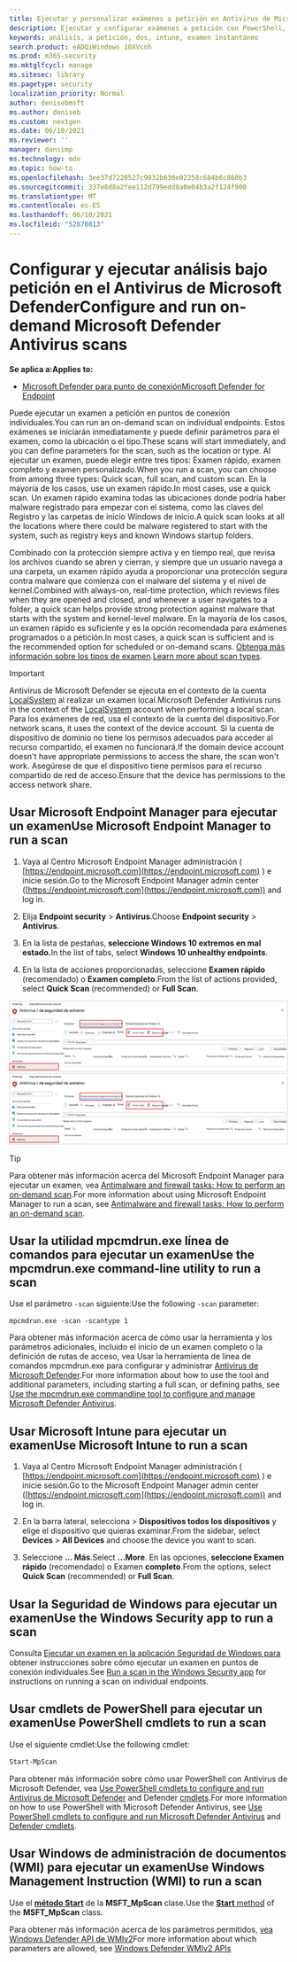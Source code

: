 ```yaml
---
title: Ejecutar y personalizar exámenes a petición en Antivirus de Microsoft Defender
description: Ejecutar y configurar exámenes a petición con PowerShell, Windows Management Instrumentation o individualmente en puntos de conexión con la Seguridad de Windows aplicación
keywords: análisis, a petición, dos, intune, examen instantáneo
search.product: eADQiWindows 10XVcnh
ms.prod: m365-security
ms.mktglfcycl: manage
ms.sitesec: library
ms.pagetype: security
localization_priority: Normal
author: denisebmsft
ms.author: deniseb
ms.custom: nextgen
ms.date: 06/10/2021
ms.reviewer: ''
manager: dansimp
ms.technology: mde
ms.topic: how-to
ms.openlocfilehash: 3ee37d7220527c9032b630e02258c684b6c860b3
ms.sourcegitcommit: 337e8d8a2fee112d799edd8a0e04b3a2f124f900
ms.translationtype: MT
ms.contentlocale: es-ES
ms.lasthandoff: 06/10/2021
ms.locfileid: "52878813"
---
```

# <a name="configure-and-run-on-demand-microsoft-defender-antivirus-scans"></a><span data-ttu-id="60cb7-104">Configurar y ejecutar análisis bajo petición en el Antivirus de Microsoft Defender</span><span class="sxs-lookup"><span data-stu-id="60cb7-104">Configure and run on-demand Microsoft Defender Antivirus scans</span></span>

<span data-ttu-id="60cb7-105">**Se aplica a:**</span><span class="sxs-lookup"><span data-stu-id="60cb7-105">**Applies to:**</span></span>

- [<span data-ttu-id="60cb7-106">Microsoft Defender para punto de conexión</span><span class="sxs-lookup"><span data-stu-id="60cb7-106">Microsoft Defender for Endpoint</span></span>](/microsoft-365/security/defender-endpoint/)

<span data-ttu-id="60cb7-107">Puede ejecutar un examen a petición en puntos de conexión individuales.</span><span class="sxs-lookup"><span data-stu-id="60cb7-107">You can run an on-demand scan on individual endpoints.</span></span> <span data-ttu-id="60cb7-108">Estos exámenes se iniciarán inmediatamente y puede definir parámetros para el examen, como la ubicación o el tipo.</span><span class="sxs-lookup"><span data-stu-id="60cb7-108">These scans will start immediately, and you can define parameters for the scan, such as the location or type.</span></span> <span data-ttu-id="60cb7-109">Al ejecutar un examen, puede elegir entre tres tipos: Examen rápido, examen completo y examen personalizado.</span><span class="sxs-lookup"><span data-stu-id="60cb7-109">When you run a scan, you can choose from among three types: Quick scan, full scan, and custom scan.</span></span> <span data-ttu-id="60cb7-110">En la mayoría de los casos, use un examen rápido.</span><span class="sxs-lookup"><span data-stu-id="60cb7-110">In most cases, use a quick scan.</span></span> <span data-ttu-id="60cb7-111">Un examen rápido examina todas las ubicaciones donde podría haber malware registrado para empezar con el sistema, como las claves del Registro y las carpetas de inicio Windows de inicio.</span><span class="sxs-lookup"><span data-stu-id="60cb7-111">A quick scan looks at all the locations where there could be malware registered to start with the system, such as registry keys and known Windows startup folders.</span></span> 

<span data-ttu-id="60cb7-112">Combinado con la protección siempre activa y en tiempo real, que revisa los archivos cuando se abren y cierran, y siempre que un usuario navega a una carpeta, un examen rápido ayuda a proporcionar una protección segura contra malware que comienza con el malware del sistema y el nivel de kernel.</span><span class="sxs-lookup"><span data-stu-id="60cb7-112">Combined with always-on, real-time protection, which reviews files when they are opened and closed, and whenever a user navigates to a folder, a quick scan helps provide strong protection against malware that starts with the system and kernel-level malware.</span></span> <span data-ttu-id="60cb7-113">En la mayoría de los casos, un examen rápido es suficiente y es la opción recomendada para exámenes programados o a petición.</span><span class="sxs-lookup"><span data-stu-id="60cb7-113">In most cases, a quick scan is sufficient and is the recommended option for scheduled or on-demand scans.</span></span>  <span data-ttu-id="60cb7-114">[Obtenga más información sobre los tipos de examen](schedule-antivirus-scans.md#quick-scan-full-scan-and-custom-scan).</span><span class="sxs-lookup"><span data-stu-id="60cb7-114">[Learn more about scan types](schedule-antivirus-scans.md#quick-scan-full-scan-and-custom-scan).</span></span>

> [!IMPORTANT]
> <span data-ttu-id="60cb7-115">Antivirus de Microsoft Defender se ejecuta en el contexto de la cuenta [LocalSystem](/windows/win32/services/localsystem-account) al realizar un examen local.</span><span class="sxs-lookup"><span data-stu-id="60cb7-115">Microsoft Defender Antivirus runs in the context of the [LocalSystem](/windows/win32/services/localsystem-account) account when performing a local scan.</span></span> <span data-ttu-id="60cb7-116">Para los exámenes de red, usa el contexto de la cuenta del dispositivo.</span><span class="sxs-lookup"><span data-stu-id="60cb7-116">For network scans, it uses the context of the device account.</span></span> <span data-ttu-id="60cb7-117">Si la cuenta de dispositivo de dominio no tiene los permisos adecuados para acceder al recurso compartido, el examen no funcionará.</span><span class="sxs-lookup"><span data-stu-id="60cb7-117">If the domain device account doesn't have appropriate permissions to access the share, the scan won't work.</span></span> <span data-ttu-id="60cb7-118">Asegúrese de que el dispositivo tiene permisos para el recurso compartido de red de acceso.</span><span class="sxs-lookup"><span data-stu-id="60cb7-118">Ensure that the device has permissions to the access network share.</span></span>

## <a name="use-microsoft-endpoint-manager-to-run-a-scan"></a><span data-ttu-id="60cb7-119">Usar Microsoft Endpoint Manager para ejecutar un examen</span><span class="sxs-lookup"><span data-stu-id="60cb7-119">Use Microsoft Endpoint Manager to run a scan</span></span>

1. <span data-ttu-id="60cb7-120">Vaya al Centro Microsoft Endpoint Manager administración ( [https://endpoint.microsoft.com](https://endpoint.microsoft.com) ) e inicie sesión.</span><span class="sxs-lookup"><span data-stu-id="60cb7-120">Go to the Microsoft Endpoint Manager admin center ([https://endpoint.microsoft.com](https://endpoint.microsoft.com)) and log in.</span></span>

2. <span data-ttu-id="60cb7-121">Elija **Endpoint security**  >  **Antivirus**.</span><span class="sxs-lookup"><span data-stu-id="60cb7-121">Choose **Endpoint security** > **Antivirus**.</span></span>

3. <span data-ttu-id="60cb7-122">En la lista de pestañas, **seleccione Windows 10 extremos en mal estado.**</span><span class="sxs-lookup"><span data-stu-id="60cb7-122">In the list of tabs, select **Windows 10 unhealthy endpoints**.</span></span>

4. <span data-ttu-id="60cb7-123">En la lista de acciones proporcionadas, seleccione **Examen rápido** (recomendado) o **Examen completo**.</span><span class="sxs-lookup"><span data-stu-id="60cb7-123">From the list of actions provided, select **Quick Scan** (recommended) or **Full Scan**.</span></span>

<span data-ttu-id="60cb7-124">[![IMAGE ](images/mem-antivirus-scan-on-demand.png)](images/mem-antivirus-scan-on-demand.png#lightbox)</span><span class="sxs-lookup"><span data-stu-id="60cb7-124">[ ![IMAGE](images/mem-antivirus-scan-on-demand.png) ](images/mem-antivirus-scan-on-demand.png#lightbox)</span></span>

> [!TIP]
> <span data-ttu-id="60cb7-125">Para obtener más información acerca del Microsoft Endpoint Manager para ejecutar un examen, vea [Antimalware and firewall tasks: How to perform an on-demand scan](/configmgr/protect/deploy-use/endpoint-antimalware-firewall#how-to-perform-an-on-demand-scan-of-computers).</span><span class="sxs-lookup"><span data-stu-id="60cb7-125">For more information about using Microsoft Endpoint Manager to run a scan, see [Antimalware and firewall tasks: How to perform an on-demand scan](/configmgr/protect/deploy-use/endpoint-antimalware-firewall#how-to-perform-an-on-demand-scan-of-computers).</span></span>

## <a name="use-the-mpcmdrunexe-command-line-utility-to-run-a-scan"></a><span data-ttu-id="60cb7-126">Usar la utilidad mpcmdrun.exe línea de comandos para ejecutar un examen</span><span class="sxs-lookup"><span data-stu-id="60cb7-126">Use the mpcmdrun.exe command-line utility to run a scan</span></span>

<span data-ttu-id="60cb7-127">Use el parámetro `-scan` siguiente:</span><span class="sxs-lookup"><span data-stu-id="60cb7-127">Use the following `-scan` parameter:</span></span>

```console
mpcmdrun.exe -scan -scantype 1
```

<span data-ttu-id="60cb7-128">Para obtener más información acerca de cómo usar la herramienta y los parámetros adicionales, incluido el inicio de un examen completo o la definición de rutas de acceso, vea Usar la herramienta de línea de comandos mpcmdrun.exe para configurar y administrar [Antivirus de Microsoft Defender](command-line-arguments-microsoft-defender-antivirus.md).</span><span class="sxs-lookup"><span data-stu-id="60cb7-128">For more information about how to use the tool and additional parameters, including starting a full scan, or defining paths, see [Use the mpcmdrun.exe commandline tool to configure and manage Microsoft Defender Antivirus](command-line-arguments-microsoft-defender-antivirus.md).</span></span>

## <a name="use-microsoft-intune-to-run-a-scan"></a><span data-ttu-id="60cb7-129">Usar Microsoft Intune para ejecutar un examen</span><span class="sxs-lookup"><span data-stu-id="60cb7-129">Use Microsoft Intune to run a scan</span></span>

1. <span data-ttu-id="60cb7-130">Vaya al Centro Microsoft Endpoint Manager administración ( [https://endpoint.microsoft.com](https://endpoint.microsoft.com) ) e inicie sesión.</span><span class="sxs-lookup"><span data-stu-id="60cb7-130">Go to the Microsoft Endpoint Manager admin center ([https://endpoint.microsoft.com](https://endpoint.microsoft.com)) and log in.</span></span>

2. <span data-ttu-id="60cb7-131">En la barra lateral, selecciona  >  **Dispositivos todos los dispositivos** y elige el dispositivo que quieras examinar.</span><span class="sxs-lookup"><span data-stu-id="60cb7-131">From the sidebar, select **Devices** > **All Devices** and choose the device you want to scan.</span></span>

3. <span data-ttu-id="60cb7-132">Seleccione **... Más**.</span><span class="sxs-lookup"><span data-stu-id="60cb7-132">Select **...More**.</span></span> <span data-ttu-id="60cb7-133">En las opciones, **seleccione Examen rápido** (recomendado) o Examen **completo**.</span><span class="sxs-lookup"><span data-stu-id="60cb7-133">From the options, select **Quick Scan** (recommended) or **Full Scan**.</span></span>

## <a name="use-the-windows-security-app-to-run-a-scan"></a><span data-ttu-id="60cb7-134">Usar la Seguridad de Windows para ejecutar un examen</span><span class="sxs-lookup"><span data-stu-id="60cb7-134">Use the Windows Security app to run a scan</span></span>

<span data-ttu-id="60cb7-135">Consulta [Ejecutar un examen en la aplicación Seguridad de Windows para](microsoft-defender-security-center-antivirus.md) obtener instrucciones sobre cómo ejecutar un examen en puntos de conexión individuales.</span><span class="sxs-lookup"><span data-stu-id="60cb7-135">See [Run a scan in the Windows Security app](microsoft-defender-security-center-antivirus.md) for instructions on running a scan on individual endpoints.</span></span>

## <a name="use-powershell-cmdlets-to-run-a-scan"></a><span data-ttu-id="60cb7-136">Usar cmdlets de PowerShell para ejecutar un examen</span><span class="sxs-lookup"><span data-stu-id="60cb7-136">Use PowerShell cmdlets to run a scan</span></span>

<span data-ttu-id="60cb7-137">Use el siguiente cmdlet:</span><span class="sxs-lookup"><span data-stu-id="60cb7-137">Use the following cmdlet:</span></span>

```PowerShell
Start-MpScan
```

<span data-ttu-id="60cb7-138">Para obtener más información sobre cómo usar PowerShell con Antivirus de Microsoft Defender, vea [Use PowerShell cmdlets to configure and run Antivirus de Microsoft Defender](use-powershell-cmdlets-microsoft-defender-antivirus.md) and Defender [cmdlets](/powershell/module/defender/).</span><span class="sxs-lookup"><span data-stu-id="60cb7-138">For more information on how to use PowerShell with Microsoft Defender Antivirus, see [Use PowerShell cmdlets to configure and run Microsoft Defender Antivirus](use-powershell-cmdlets-microsoft-defender-antivirus.md) and [Defender cmdlets](/powershell/module/defender/).</span></span>

## <a name="use-windows-management-instruction-wmi-to-run-a-scan"></a><span data-ttu-id="60cb7-139">Usar Windows de administración de documentos (WMI) para ejecutar un examen</span><span class="sxs-lookup"><span data-stu-id="60cb7-139">Use Windows Management Instruction (WMI) to run a scan</span></span>

<span data-ttu-id="60cb7-140">Use el [ **método Start**](/previous-versions/windows/desktop/defender/start-msft-mpscan) de la **MSFT_MpScan** clase.</span><span class="sxs-lookup"><span data-stu-id="60cb7-140">Use the [**Start** method](/previous-versions/windows/desktop/defender/start-msft-mpscan) of the **MSFT_MpScan** class.</span></span>

<span data-ttu-id="60cb7-141">Para obtener más información acerca de los parámetros permitidos, [vea Windows Defender API de WMIv2](/previous-versions/windows/desktop/defender/windows-defender-wmiv2-apis-portal)</span><span class="sxs-lookup"><span data-stu-id="60cb7-141">For more information about which parameters are allowed, see [Windows Defender WMIv2 APIs](/previous-versions/windows/desktop/defender/windows-defender-wmiv2-apis-portal)</span></span>

